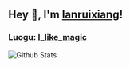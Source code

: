 ## Hey 👋, I'm [lanruixiang](https://lanruixiang.github.io/)!

### Luogu: [I_like_magic](https://www.luogu.com.cn/user/778235)

![Github Stats](https://github-readme-stats.vercel.app/api?username=lanruixiang&show_icons=true) 

<!---
lanruixiang/lanruixiang is a ✨ special ✨ repository because its `README.md` (this file) appears on your GitHub profile.
You can click the Preview link to take a look at your changes.
- 👋 Hi, I’m @lanruixiang
- 👀 I’m interested in ...
- 🌱 I’m currently learning ...
- 💞️ I’m looking to collaborate on ...
- 📫 How to reach me ...
--->

